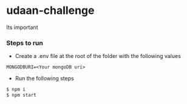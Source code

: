 # udaan-challenge
Its important

### Steps to run

* Create a .env file at the root of the folder with the following values

```
MONGODBURI=<Your mongoDB uri>
```

* Run the following steps

```bash
$ npm i
$ npm start
```
